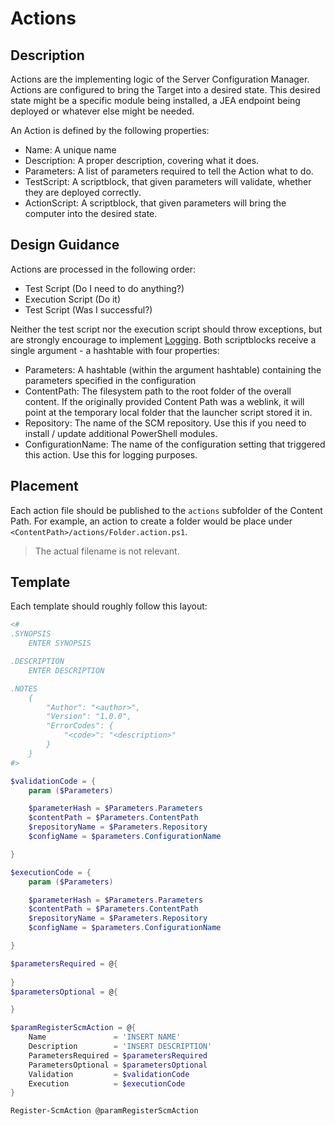 ﻿# Actions

## Description

Actions are the implementing logic of the Server Configuration Manager.
Actions are configured to bring the Target into a desired state.
This desired state might be a specific module being installed, a JEA endpoint being deployed or whatever else might be needed.

An Action is defined by the following properties:

+ Name: A unique name
+ Description: A proper description, covering what it does.
+ Parameters: A list of parameters required to tell the Action what to do.
+ TestScript: A scriptblock, that given parameters will validate, whether they are deployed correctly.
+ ActionScript: A scriptblock, that given parameters will bring the computer into the desired state.

## Design Guidance

Actions are processed in the following order:

+ Test Script (Do I need to do anything?)
+ Execution Script (Do it)
+ Test Script (Was I successful?)

Neither the test script nor the execution script should throw exceptions, but are strongly encourage to implement [Logging](logging.html).
Both scriptblocks receive a single argument - a hashtable with four properties:

+ Parameters: A hashtable (within the argument hashtable) containing the parameters specified in the configuration
+ ContentPath: The filesystem path to the root folder of the overall content. If the originally provided Content Path was a weblink, it will point at the temporary local folder that the launcher script stored it in.
+ Repository: The name of the SCM repository. Use this if you need to install / update additional PowerShell modules.
+ ConfigurationName: The name of the configuration setting that triggered this action. Use this for logging purposes.

## Placement

Each action file should be published to the `actions` subfolder of the Content Path.
For example, an action to create a folder would be place under `<ContentPath>/actions/Folder.action.ps1`.

> The actual filename is not relevant.

## Template

Each template should roughly follow this layout:

```powershell
<#
.SYNOPSIS
    ENTER SYNOPSIS

.DESCRIPTION
    ENTER DESCRIPTION

.NOTES
    {
        "Author": "<author>",
        "Version": "1.0.0",
        "ErrorCodes": {
            "<code>": "<description>"
        }
    }
#>

$validationCode = {
    param ($Parameters)

    $parameterHash = $Parameters.Parameters
    $contentPath = $Parameters.ContentPath
    $repositoryName = $Parameters.Repository
    $configName = $parameters.ConfigurationName

}

$executionCode = {
    param ($Parameters)

    $parameterHash = $Parameters.Parameters
    $contentPath = $Parameters.ContentPath
    $repositoryName = $Parameters.Repository
    $configName = $parameters.ConfigurationName

}

$parametersRequired = @{
    
}
$parametersOptional = @{

}

$paramRegisterScmAction = @{
    Name               = 'INSERT NAME'
    Description        = 'INSERT DESCRIPTION'
    ParametersRequired = $parametersRequired
    ParametersOptional = $parametersOptional
    Validation         = $validationCode
    Execution          = $executionCode
}

Register-ScmAction @paramRegisterScmAction
```
